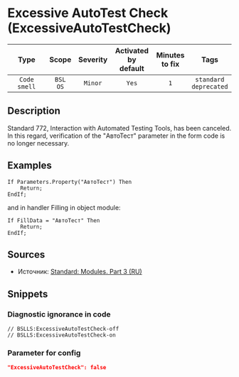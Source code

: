 # Excessive AutoTest Check (ExcessiveAutoTestCheck)

| Type | Scope | Severity | Activated<br/>by default | Minutes<br/>to fix | Tags |
| :-: | :-: | :-: | :-: | :-: | :-: |
| `Code smell` | `BSL`<br/>`OS` | `Minor` | `Yes` | `1` | `standard`<br/>`deprecated` |

<!-- Блоки выше заполняются автоматически, не трогать -->
## Description

Standard 772, Interaction with Automated Testing Tools, has been canceled. In this regard, verification of the "АвтоТест" parameter in the form code is no longer necessary.

## Examples

```bsl
If Parameters.Property("АвтоТест") Then
    Return;
EndIf;
```

and in handler Filling in object module:

```bsl
If FillData = "АвтоТест" Then
    Return;
EndIf;
```

## Sources

- Источник: [Standard: Modules. Part 3 (RU)](https://its.1c.ru/db/v8std#content:456:hdoc:3)

## Snippets

<!-- Блоки ниже заполняются автоматически, не трогать -->
### Diagnostic ignorance in code

```bsl
// BSLLS:ExcessiveAutoTestCheck-off
// BSLLS:ExcessiveAutoTestCheck-on
```

### Parameter for config

```json
"ExcessiveAutoTestCheck": false
```
